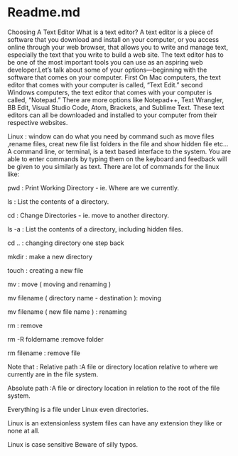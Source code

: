 # Readme.md
Choosing A Text Editor
What is a text editor?
A text editor is a piece of software that you download and install on your computer, or you access online through your web browser, that allows you to write and manage text, especially the text that you write to build a web site. The text editor has to be one of the most important tools you can use as an aspiring web developer.Let’s talk about
some of your options—beginning with the software that comes on your computer.
First On Mac computers, the text editor that comes with your computer is called,
“Text Edit.” 
second Windows computers, the text editor that comes with
your computer is called, “Notepad.”
There are more options like Notepad++, Text Wrangler, BB Edit, Visual Studio Code, Atom, Brackets, and Sublime Text. These text editors can all be downloaded and installed to your computer from their respective websites.

Linux : window can do what you need by command such as move files ,rename files, creat new file list folders in the file and show hidden file etc...
A command line, or terminal, is a text based interface to the system. You are able to enter commands by typing them on the keyboard and feedback will be given to you similarly as text.
There are lot of commands for the linux like:

pwd : Print Working Directory - ie. Where are we currently.

ls : List the contents of a directory.

cd : Change Directories - ie. move to another directory.

ls -a : List the contents of a directory, including hidden files.

cd .. : changing directory one step back

mkdir : make a new directory

touch : creating a new file

mv : move ( moving and renaming )

mv filename ( directory name - destination ): moving

mv filename ( new file name ) : renaming

rm : remove

rm -R foldername :remove folder

rm filename : remove file

Note that :
Relative path :A file or directory location relative to where we currently are in the file system.

Absolute path :A file or directory location in relation to the root of the file system.

Everything is a file under Linux even directories.

Linux is an extensionless system files can have any extension they like or none at all.

Linux is case sensitive Beware of silly typos.


